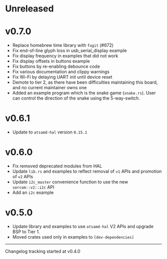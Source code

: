 # Unreleased

# v0.7.0

- Replace homebrew time library with `fugit` (#672)
- Fix end-of-line glyph loss in usb_serial_display example
- Fix display frequency in examples that did not work
- Fix display offsets in buttons example
- Fix buttons by re-enabling debounce code
- Fix various documentation and clippy warnings
- Fix Wi-Fi by delaying UART init until device reset
- Demote to tier 2, as there have been difficulties maintaining this board, and no current maintainer owns one
- Added an example program which is the snake game (`snake.rs`). User can control the direction of the snake using the 5-way-switch.

# v0.6.1

- Update to `atsamd-hal` version `0.15.1`

# v0.6.0

- Fix removed deprecated modules from HAL
- Update `lib.rs` and examples to reflect removal of `v1` APIs and promotion of `v2` APIs
- Update `i2c_master` convenience function to use the new `sercom::v2::i2c` API
- Add an `i2c` example

# v0.5.0

- Update library and examples to use `atsamd-hal` V2 APIs and upgrade BSP to Tier 1.
- Moved crates used only in examples to `[dev-dependencies]`

---

Changelog tracking started at v0.4.0
